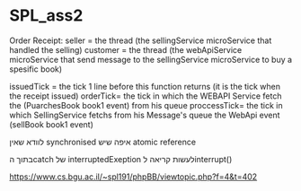 # SPL_ass2

Order Receipt:
seller = the thread (the sellingService microService that handled the selling)
customer = the thread (the webApiService microService that send message to the sellingService microService to buy a spesific book)

issuedTick = the tick 1 line before this function returns (it is the tick when the receipt issued)
orderTick= the tick in which the WEBAPI Service fetch the (PuarchesBook book1 event) from his queue
proccessTick= the tick in which  SellingService fetchs from his Message's queue the WebApi event (sellBook book1 event)


לוודא שאין synchronised איפה שיש atomic reference

בתוך הcatch של interruptedExeption לעשות קריאה לinterrupt()

https://www.cs.bgu.ac.il/~spl191/phpBB/viewtopic.php?f=4&t=402

